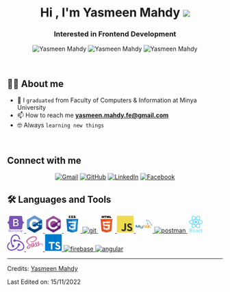 
<h1 align="center">Hi , I'm Yasmeen Mahdy <img src="https://media.giphy.com/media/hvRJCLFzcasrR4ia7z/giphy.gif" width="35"></h1>  
<h3 align="center">Interested in Frontend Development</h3>  
  
<p align="center">  
<img src="https://komarev.com/ghpvc/?username=YasmeenMahdy121&label=Profile%20views&color=0e75b6&style=flat" alt="Yasmeen Mahdy" />  
<img src="https://badges.pufler.dev/repos/YasmeenMahdy121" alt="Yasmeen Mahdy" />  
<img src="https://img.shields.io/github/followers/YasmeenMahdy121?label=Followers" alt="Yasmeen Mahdy" />  
</p>  
  
<br>  
  
## :sassy_man:  About me  
- :school: I `graduated` from Faculty of Computers & Information at Minya University   
- 📫 How to reach me **yasmeen.mahdy.fe@gmail.com**  
- :nerd_face: Always `learning new things`   
  
<br>  
  
## Connect with me  
<p align="center">  
<a href="mailto:yasmeen.mahdy.fe@gmail.com"><img img src="https://img.shields.io/badge/gmail-%23EA4335.svg?style=plastic&logo=gmail&logoColor=white" alt="Gmail"/></a>  
<a href="https://github.com/YasmeenMahdy121"><img src="https://img.shields.io/badge/github-%23181717.svg?style=plastic&logo=github&logoColor=white" alt="GitHub"/></a>  
<a href="https://www.linkedin.com/in/yasmeen-mahdy-a11520220/"><img src="https://img.shields.io/badge/linkedin-%230A66C2.svg?style=plastic&logo=linkedin&logoColor=white" alt="LinkedIn"/></a>  
<a href="https://www.facebook.com/YasmeenMahdy121/"><img src="https://img.shields.io/badge/facebook-%231877F2.svg?style=plastic&logo=facebook&logoColor=white" alt="Facebook"/></a>  
</p>  
  
  
## 🛠️ Languages and Tools
<p align="left"> <a href="https://getbootstrap.com" target="_blank" rel="noreferrer"> <img src="https://raw.githubusercontent.com/devicons/devicon/master/icons/bootstrap/bootstrap-plain-wordmark.svg" alt="bootstrap" width="40" height="40"/> </a>
 <a href="https://www.w3schools.com/cpp/" target="_blank" rel="noreferrer"> <img src="https://raw.githubusercontent.com/devicons/devicon/master/icons/cplusplus/cplusplus-original.svg" alt="cplusplus" width="40" height="40"/> </a> <a href="https://www.w3schools.com/cs/" target="_blank" rel="noreferrer"> <img src="https://raw.githubusercontent.com/devicons/devicon/master/icons/csharp/csharp-original.svg" alt="csharp" width="40" height="40"/> </a> <a href="https://www.w3schools.com/css/" target="_blank" rel="noreferrer"> <img src="https://raw.githubusercontent.com/devicons/devicon/master/icons/css3/css3-original-wordmark.svg" alt="css3" width="40" height="40"/> </a> <a href="https://git-scm.com/" target="_blank" rel="noreferrer"> <img src="https://www.vectorlogo.zone/logos/git-scm/git-scm-icon.svg" alt="git" width="40" height="40"/> </a> <a href="https://www.w3.org/html/" target="_blank" rel="noreferrer"> <img src="https://raw.githubusercontent.com/devicons/devicon/master/icons/html5/html5-original-wordmark.svg" alt="html5" width="40" height="40"/> </a> <a href="https://developer.mozilla.org/en-US/docs/Web/JavaScript" target="_blank" rel="noreferrer"> <img src="https://raw.githubusercontent.com/devicons/devicon/master/icons/javascript/javascript-original.svg" alt="javascript" width="40" height="40"/> </a> <a href="https://www.mysql.com/" target="_blank" rel="noreferrer"> <img src="https://raw.githubusercontent.com/devicons/devicon/master/icons/mysql/mysql-original-wordmark.svg" alt="mysql" width="40" height="40"/> </a> <a href="https://postman.com" target="_blank" rel="noreferrer"> <img src="https://www.vectorlogo.zone/logos/getpostman/getpostman-icon.svg" alt="postman" width="40" height="40"/> </a> <a href="https://reactjs.org/" target="_blank" rel="noreferrer"> <img src="https://raw.githubusercontent.com/devicons/devicon/master/icons/react/react-original-wordmark.svg" alt="react" width="40" height="40"/> </a> <a href="https://redux.js.org" target="_blank" rel="noreferrer"> <img src="https://raw.githubusercontent.com/devicons/devicon/master/icons/redux/redux-original.svg" alt="redux" width="40" height="40"/> </a> <a href="https://sass-lang.com" target="_blank" rel="noreferrer"> <img src="https://raw.githubusercontent.com/devicons/devicon/master/icons/sass/sass-original.svg" alt="sass" width="40" height="40"/> </a> <a href="https://www.typescriptlang.org/" target="_blank" rel="noreferrer"> <img src="https://raw.githubusercontent.com/devicons/devicon/master/icons/typescript/typescript-original.svg" alt="typescript" width="40" height="40"/> </a> 
 <a href="https://firebase.google.com/docs/build" target="_blank" rel="noreferrer"> <img src="https://sp-ao.shortpixel.ai/client/q_glossy,ret_img,w_502,h_518/https://keytotech.com/wp-content/uploads/2019/05/firebase.png" alt="firebase" width="40" height="40"/> </a>
<a href="https://angular.io/docs" target="_blank" rel="noreferrer"> <img src="https://upload.wikimedia.org/wikipedia/commons/c/cf/Angular_full_color_logo.svg" alt="angular" width="40" height="40"/> </a>
</p>

-----  
Credits: [Yasmeen Mahdy](https://github.com/YasmeenMahdy121)  
  
Last Edited on: 15/11/2022
